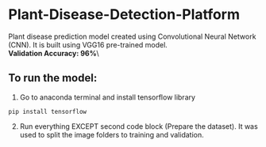 # Plant-Disease-Detection-Platform
Plant disease prediction model created using Convolutional Neural Network (CNN). It is built using VGG16 pre-trained model.\
<b>Validation Accuracy: 96%</b>\

## To run the model:
1. Go to anaconda terminal and install tensorflow library
```
pip install tensorflow
```
2. Run everything EXCEPT second code block (Prepare the dataset). It was used to split the image folders to training and validation.
